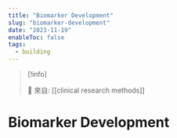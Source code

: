 ```yaml
---
title: "Biomarker Development"
slug: "biomarker-development"
date: "2023-11-19"
enableToc: false
tags:
  - building
---
```


> [!info]
>
> 🌱 來自: [[clinical research methods]]

# Biomarker Development



